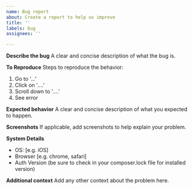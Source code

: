 ```yaml
---
name: Bug report
about: Create a report to help us improve
title: ''
labels: bug
assignees: ''

---
```


**Describe the bug**
A clear and concise description of what the bug is.

**To Reproduce**
Steps to reproduce the behavior:
1. Go to '...'
2. Click on '....'
3. Scroll down to '....'
4. See error

**Expected behavior**
A clear and concise description of what you expected to happen.

**Screenshots**
If applicable, add screenshots to help explain your problem.

**System Details**
 - OS: [e.g. iOS]
 - Browser [e.g. chrome, safari]
 - Auth Version (be sure to check in your composer.lock file for installed version)

**Additional context**
Add any other context about the problem here.

